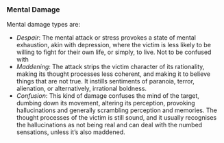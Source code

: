 ### Mental Damage

Mental damage types are:

* _Despair_: The mental attack or stress provokes a state of mental
  exhaustion, akin with depression, where the victim is less likely
  to be willing to fight for their own life, or simply, to live. 
  Not to be confused with 
* _Maddening_: The attack strips the victim character of its rationality,
  making its thought processes less coherent, and making it to believe 
  things that are not true. It instills sentiments of paranoia, terror, 
  alienation, or alternatively, irrational boldness.
* _Confusion_: This kind of damage confuses the mind of the target, 
  dumbing down its movement, altering its perception, provoking hallucinations
  and generally scrambling perception and memories. The thought processes 
  of the victim is still sound, and it usually recognises the hallucinations
  as not being real and can deal with the numbed sensations, unless it’s also 
  maddened.
